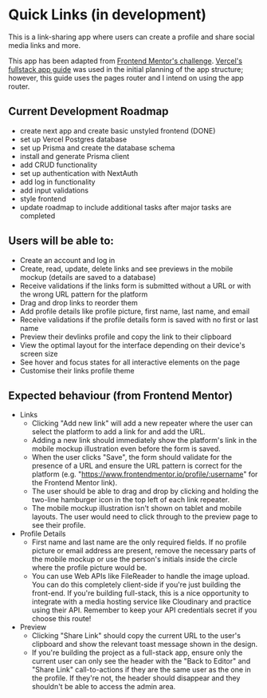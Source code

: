 # Quick Links (in development)

This is a link-sharing app where users can create a profile and share social media links and more.

This app has been adapted from [Frontend Mentor's challenge](https://www.frontendmentor.io/challenges/linksharing-app-Fbt7yweGsT). [Vercel's fullstack app guide](https://vercel.com/guides/nextjs-prisma-postgres) was used in the initial planning of the app structure; however, this guide uses the pages router and I intend on using the app router.

## Current Development Roadmap

- create next app and create basic unstyled frontend (DONE)
- set up Vercel Postgres database
- set up Prisma and create the database schema
- install and generate Prisma client
- add CRUD functionality
- set up authentication with NextAuth
- add log in functionality
- add input validations
- style frontend
- update roadmap to include additional tasks after major tasks are completed

## Users will be able to:

- Create an account and log in
- Create, read, update, delete links and see previews in the mobile mockup (details are saved to a database)
- Receive validations if the links form is submitted without a URL or with the wrong URL pattern for the platform
- Drag and drop links to reorder them
- Add profile details like profile picture, first name, last name, and email
- Receive validations if the profile details form is saved with no first or last name
- Preview their devlinks profile and copy the link to their clipboard
- View the optimal layout for the interface depending on their device's screen size
- See hover and focus states for all interactive elements on the page
- Customise their links profile theme

## Expected behaviour (from Frontend Mentor)

- Links
  - Clicking "Add new link" will add a new repeater where the user can select the platform to add a link for and add the URL.
  - Adding a new link should immediately show the platform's link in the mobile mockup illustration even before the form is saved.
  - When the user clicks "Save", the form should validate for the presence of a URL and ensure the URL pattern is correct for the platform (e.g. "https://www.frontendmentor.io/profile/:username" for the Frontend Mentor link).
  - The user should be able to drag and drop by clicking and holding the two-line hamburger icon in the top left of each link repeater.
  - The mobile mockup illustration isn't shown on tablet and mobile layouts. The user would need to click through to the preview page to see their profile.
- Profile Details
  - First name and last name are the only required fields. If no profile picture or email address are present, remove the necessary parts of the mobile mockup or use the person's initials inside the circle where the profile picture would be.
  - You can use Web APIs like FileReader to handle the image upload. You can do this completely client-side if you're just building the front-end. If you're building full-stack, this is a nice opportunity to integrate with a media hosting service like Cloudinary and practice using their API. Remember to keep your API credentials secret if you choose this route!
- Preview
  - Clicking "Share Link" should copy the current URL to the user's clipboard and show the relevant toast message shown in the design.
  - If you're building the project as a full-stack app, ensure only the current user can only see the header with the "Back to Editor" and "Share Link" call-to-actions if they are the same user as the one in the profile. If they're not, the header should disappear and they shouldn't be able to access the admin area.
